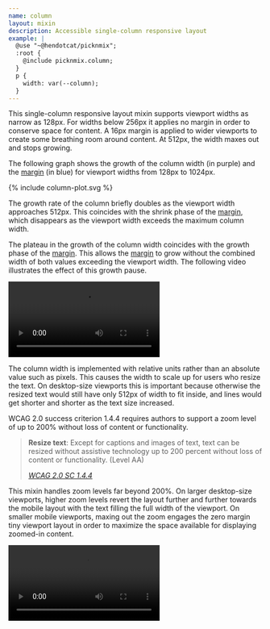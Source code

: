 ```yaml
---
name: column
layout: mixin
description: Accessible single-column responsive layout
example: |
  @use "~@hendotcat/picknmix";
  :root {
    @include picknmix.column;
  }
  p {
    width: var(--column);
  }
---
```


This single-column responsive layout mixin supports viewport widths as narrow
as 128px. For widths below 256px it applies no margin in order to conserve
space for content. A 16px margin is applied to wider viewports to create some
breathing room around content. At 512px, the width maxes out and stops growing.

The following graph shows the growth of the column width (in purple) and the
[margin] (in blue) for viewport widths from 128px to 1024px.

{% include column-plot.svg %}

The growth rate of the column briefly doubles as the viewport width approaches
512px. This coincides with the shrink phase of the [margin], which disappears as the viewport width exceeds the maximum column width.

The plateau in the growth of the column width coincides with the growth phase
of the [margin]. This allows the [margin] to grow without the combined width of
both values exceeding the viewport width. The following video illustrates the
effect of this growth pause.

<video
  autoplay
  controls
  loop
  src="/column/margin-pause.mp4"
  aria-label="The Google Chrome dev tools with a page containing a cyan box. As the page is widened, the box grows with it. Around 256px of width, the box briefly stops growing with the page width as a margin appears around it."
/>

The column width is implemented with relative units rather than an absolute
value such as pixels. This causes the width to scale up for users who resize
the text. On desktop-size viewports this is important because otherwise the
resized text would still have only 512px of width to fit inside, and lines
would get shorter and shorter as the text size increased.

WCAG 2.0 success criterion 1.4.4 requires authors to support a zoom level of up
to 200% without loss of content or functionality.

<blockquote>
  <p>
    <strong>Resize text</strong>: Except for captions and images of text, text
    can be resized without assistive technology up to 200 percent without loss
    of content or functionality. (Level AA)
  </p>
  <footer>
    <cite>
      <a href="https://www.w3.org/TR/UNDERSTANDING-WCAG20/visual-audio-contrast-scale.html">
        WCAG 2.0 SC 1.4.4
      </a>
    </cite>
  </footer>
</blockquote>

This mixin handles zoom levels far beyond 200%. On larger desktop-size
viewports, higher zoom levels revert the layout further and further towards the
mobile layout with the text filling the full width of the viewport. On smaller
mobile viewports, maxing out the zoom engages the zero margin tiny viewport
layout in order to maximize the space available for displaying zoomed-in content.

<video
  autoplay
  controls
  loop
  src="/column/mobile-zoom.mp4"
  aria-label="Mobile Safari with the text size controls enabled and a cyan box on the page. As the text size increases, the box grows. Eventually the margin around the box disappears and it occupies the full width of the page."
/>

[margin]: /margin
